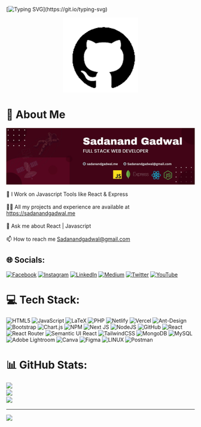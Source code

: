 [![Typing SVG](https://readme-typing-svg.herokuapp.com?duration=10000&center=true&vCenter=true&width=1000&height=50&lines=Welcome+to+my+Github+Account+I'm+Sadanand+Gadwal.)](https://git.io/typing-svg)

<div id="header" align="center">
  <img src=Github-Animation.gif width="200"/>
</div>


# 💫 About Me

![SadanandGadwal Banner](sadanand.jpg)


🔭️ I Work on Javascript Tools like React & Express<br><br>🧑‍💻️ All my projects and experience are available at https://sadanandgadwal.me <br><br>💬️ Ask me about React | Javascript <br><br>📫 How to reach me Sadanandgadwal@gmail.com<br>



## 🌐 Socials:
[![Facebook](https://img.shields.io/badge/Facebook-%231877F2.svg?logo=Facebook&logoColor=white)](https://facebook.com/sadanandgadwal7) [![Instagram](https://img.shields.io/badge/Instagram-%23E4405F.svg?logo=Instagram&logoColor=white)](https://instagram.com/sadanand_gadwal) [![LinkedIn](https://img.shields.io/badge/LinkedIn-%230077B5.svg?logo=linkedin&logoColor=white)](https://linkedin.com/in/sadanand-gadwal) [![Medium](https://img.shields.io/badge/Medium-12100E?logo=medium&logoColor=white)](https://medium.com/@sadanandgadwal) [![Twitter](https://img.shields.io/badge/Twitter-%231DA1F2.svg?logo=Twitter&logoColor=white)](https://twitter.com/sadanandgadwal) [![YouTube](https://img.shields.io/badge/YouTube-%23FF0000.svg?logo=YouTube&logoColor=white)](https://youtube.com/@sadanandgadwal) 

# 💻 Tech Stack:
![HTML5](https://img.shields.io/badge/html5-%23E34F26.svg?style=for-the-badge&logo=html5&logoColor=white) ![JavaScript](https://img.shields.io/badge/javascript-%23323330.svg?style=for-the-badge&logo=javascript&logoColor=%23F7DF1E) ![LaTeX](https://img.shields.io/badge/latex-%23008080.svg?style=for-the-badge&logo=latex&logoColor=white) ![PHP](https://img.shields.io/badge/php-%23777BB4.svg?style=for-the-badge&logo=php&logoColor=white) ![Netlify](https://img.shields.io/badge/netlify-%23000000.svg?style=for-the-badge&logo=netlify&logoColor=#00C7B7) ![Vercel](https://img.shields.io/badge/vercel-%23000000.svg?style=for-the-badge&logo=vercel&logoColor=white) ![Ant-Design](https://img.shields.io/badge/-AntDesign-%230170FE?style=for-the-badge&logo=ant-design&logoColor=white) ![Bootstrap](https://img.shields.io/badge/bootstrap-%23563D7C.svg?style=for-the-badge&logo=bootstrap&logoColor=white) ![Chart.js](https://img.shields.io/badge/chart.js-F5788D.svg?style=for-the-badge&logo=chart.js&logoColor=white) ![NPM](https://img.shields.io/badge/NPM-%23000000.svg?style=for-the-badge&logo=npm&logoColor=white) ![Next JS](https://img.shields.io/badge/Next-black?style=for-the-badge&logo=next.js&logoColor=white) ![NodeJS](https://img.shields.io/badge/node.js-6DA55F?style=for-the-badge&logo=node.js&logoColor=white) ![GitHub](https://img.shields.io/badge/GitHub-%23121011.svg?style=for-the-badge&logo=github&logoColor=white) ![React](https://img.shields.io/badge/react-%2320232a.svg?style=for-the-badge&logo=react&logoColor=%2361DAFB) ![React Router](https://img.shields.io/badge/React_Router-CA4245?style=for-the-badge&logo=react-router&logoColor=white) ![Semantic UI React](https://img.shields.io/badge/Semantic%20UI%20React-%2335BDB2.svg?style=for-the-badge&logo=SemanticUIReact&logoColor=white) ![TailwindCSS](https://img.shields.io/badge/tailwindcss-%2338B2AC.svg?style=for-the-badge&logo=tailwind-css&logoColor=white) ![MongoDB](https://img.shields.io/badge/MongoDB-%234ea94b.svg?style=for-the-badge&logo=mongodb&logoColor=white) ![MySQL](https://img.shields.io/badge/mysql-%2300f.svg?style=for-the-badge&logo=mysql&logoColor=white) ![Adobe Lightroom](https://img.shields.io/badge/Adobe%20Lightroom-31A8FF.svg?style=for-the-badge&logo=Adobe%20Lightroom&logoColor=white) ![Canva](https://img.shields.io/badge/Canva-%2300C4CC.svg?style=for-the-badge&logo=Canva&logoColor=white) 	![Figma](https://img.shields.io/badge/figma-%23F24E1E.svg?style=for-the-badge&logo=figma&logoColor=white) ![LINUX](https://img.shields.io/badge/Linux-FCC624?style=for-the-badge&logo=linux&logoColor=black) ![Postman](https://img.shields.io/badge/Postman-FF6C37?style=for-the-badge&logo=postman&logoColor=white)
# 📊 GitHub Stats:
![](https://github-readme-stats.vercel.app/api?username=Sadanandgadwal&theme=dark&hide_border=false&include_all_commits=true&count_private=false)<br/>
![](https://github-readme-streak-stats.herokuapp.com/?user=Sadanandgadwal&theme=dark&hide_border=false)<br/>
![](https://github-readme-stats.vercel.app/api/top-langs/?username=Sadanandgadwal&theme=dark&hide_border=false&include_all_commits=true&count_private=false&layout=compact)

---
[![](https://visitcount.itsvg.in/api?id=Sadanandgadwal&icon=0&color=0)](https://visitcount.itsvg.in)

<!-- Proudly created with GPRM ( https://gprm.itsvg.in ) -->
